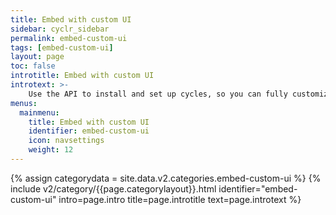 ```yaml
---
title: Embed with custom UI
sidebar: cyclr_sidebar
permalink: embed-custom-ui
tags: [embed-custom-ui]
layout: page
toc: false
introtitle: Embed with custom UI
introtext: >-
    Use the API to install and set up cycles, so you can fully customize the way you deploy your integrations directly to your users' accounts.
menus:
  mainmenu:
    title: Embed with custom UI
    identifier: embed-custom-ui
    icon: navsettings
    weight: 12
---
```

{% assign categorydata = site.data.v2.categories.embed-custom-ui %}
{% include v2/category/{{page.categorylayout}}.html identifier="embed-custom-ui" intro=page.intro title=page.introtitle text=page.introtext %}
